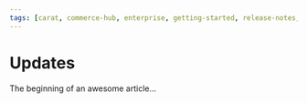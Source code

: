 ```yaml
---
tags: [carat, commerce-hub, enterprise, getting-started, release-notes, updates]
---
```



# Updates

The beginning of an awesome article...
